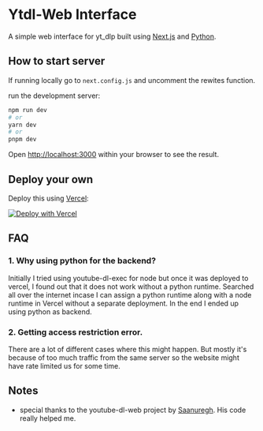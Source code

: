 # Ytdl-Web Interface

A simple web interface for yt_dlp built using [Next.js](https://nextjs.org/) and [Python](https://www.python.org/).

## How to start server

If running locally go to `next.config.js` and uncomment the rewites function.

run the development server:

```bash
npm run dev
# or
yarn dev
# or
pnpm dev
```

Open [http://localhost:3000](http://localhost:3000) within your browser to see the result.

## Deploy your own

Deploy this using [Vercel](https://vercel.com):

[![Deploy with Vercel](https://vercel.com/button)](https://vercel.com/import/project?template=https://github.com/RohanDebroy/ytdl-web)

## FAQ

### 1. Why using python for the backend?

Initially I tried using youtube-dl-exec for node but once it was deployed to vercel, I found out that it does not work without a python runtime. Searched all over the internet incase I can assign a python runtime along with a node runtime in Vercel without a separate deployment. In the end I ended up using python as backend.

### 2. Getting access restriction error.

There are a lot of different cases where this might happen. But mostly it's because of too much traffic from the same server so the website might have rate limited us for some time.

## Notes

- special thanks to the youtube-dl-web project by [Saanuregh](https://github.com/saanuregh/youtube-dl-web). His code really helped me.
